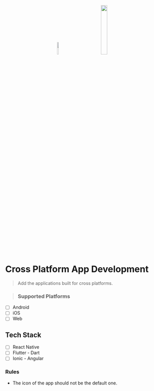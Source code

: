 <div align=center><img src=https://assets-global.website-files.com/6047a9e35e5dc54ac86ddd90/63018720eab248248ff88ee3_1bd86e15.png width=10%>
&nbsp;&nbsp;&nbsp;&nbsp;&nbsp;&nbsp;&nbsp;&nbsp;&nbsp;&nbsp;&nbsp;&nbsp;&nbsp;&nbsp;&nbsp;&nbsp;
<img src=https://cdn.worldvectorlogo.com/logos/react-native-1.svg width=20%>
</div>

# Cross Platform App Development 
> Add the applications built for cross platforms.


> ### Supported Platforms
 - [ ]  Android
 - [ ]  iOS
- [ ]  Web

## Tech Stack
- [ ]  React Native
- [ ] Flutter - Dart
- [ ] Ionic - Angular

### Rules


-    The icon of the app should not be the default one.
